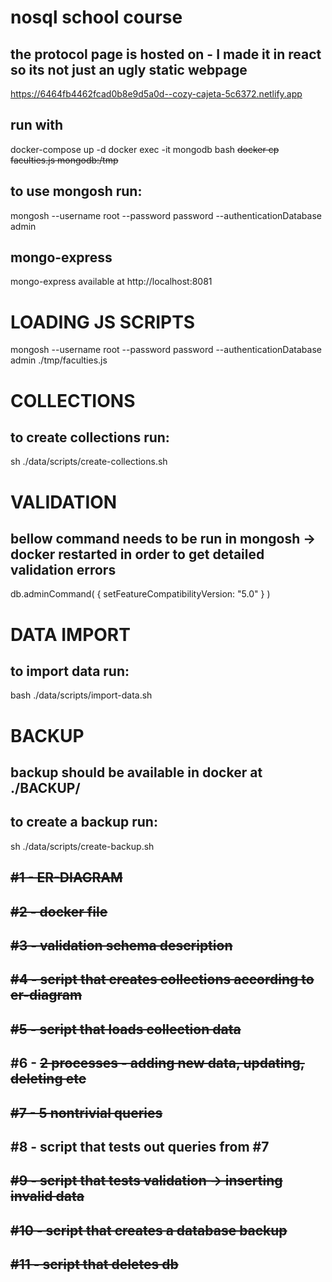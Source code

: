 # nosql school course

## the protocol page is hosted on - I made it in react so its not just an ugly static webpage

https://6464fb4462fcad0b8e9d5a0d--cozy-cajeta-5c6372.netlify.app

## run with

docker-compose up -d
docker exec -it mongodb bash
~~docker cp faculties.js mongodb:/tmp~~

## to use mongosh run:

mongosh --username root --password password --authenticationDatabase admin

## mongo-express

mongo-express available at http://localhost:8081

# LOADING JS SCRIPTS

mongosh --username root --password password --authenticationDatabase admin ./tmp/faculties.js

# COLLECTIONS

## to create collections run:

sh ./data/scripts/create-collections.sh

# VALIDATION

## bellow command needs to be run in mongosh -> docker restarted in order to get detailed validation errors

db.adminCommand( { setFeatureCompatibilityVersion: "5.0" } )

# DATA IMPORT

## to import data run:

bash ./data/scripts/import-data.sh

# BACKUP

## backup should be available in docker at ./BACKUP/

## to create a backup run:

sh ./data/scripts/create-backup.sh

## ~~#1 - ER-DIAGRAM~~

## ~~#2 - docker file~~

## ~~#3 - validation schema description~~

## ~~#4 - script that creates collections according to er-diagram~~

## ~~#5 - script that loads collection data~~

## #6 - ~~2 processes - adding new data, updating, deleting etc~~

## ~~#7 - 5 nontrivial queries~~

## #8 - script that tests out queries from #7

## ~~#9 - script that tests validation -> inserting invalid data~~

## ~~#10 - script that creates a database backup~~

## ~~#11 - script that deletes db~~
